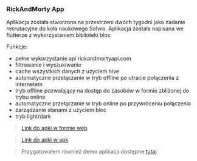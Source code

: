 
### RickAndMorty App


Aplikacja została stworzona na przestrzeni dwóch tygodni jako zadanie rekrutacyjne do koła naukowego Solvro.
Aplikacja została napisana we flutterze z wykorzystaniem biblioteki bloc

Funkcje:

- pełne wykorzystanie api rickandmortyapi.com
- filtrowanie i wyszukiwanie
- cache wszystkich danych z użyciem hive
- automatyczne przełączanie w tryb offline po utracie połączenia z internetem
- tryb offline pozwalający na dostęp do zasobów w formie zbliżonej do trybu online
- automatyczne przełączanie w tryb online po przywróceniu połączenia
- zarządzanie stanami z użyciem bloc
- tryb light/dark

>[Link do apki w formie web](https://rick-and-morty-app-9a967.web.app/#/)

>[Link do apki w apk](https://shorturl.at/eilK6)  

>Przygotowałem również demo aplikacji dostępne [tutaj](https://youtu.be/G7WLc7Ge1yI)
